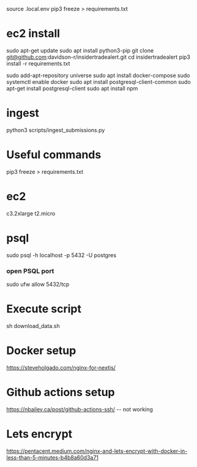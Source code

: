 
source .local.env
pip3 freeze > requirements.txt

# ec2 install


sudo apt-get update
sudo apt install python3-pip
git clone git@github.com:davidson-r/insidertradealert.git
cd insidertradealert
pip3 install -r requirements.txt

sudo add-apt-repository universe
sudo apt install docker-compose
sudo systemctl enable docker
sudo apt install postgresql-client-common
sudo apt-get install postgresql-client
sudo apt install npm


# ingest

python3 scripts/ingest_submissions.py

# Useful commands

pip3 freeze > requirements.txt


# ec2
c3.2xlarge
t2.micro


# psql
sudo psql -h localhost -p 5432 -U postgres

### open PSQL port
sudo ufw allow 5432/tcp


# Execute script
sh download_data.sh

# Docker setup
https://steveholgado.com/nginx-for-nextjs/


# Github actions setup
https://nbailey.ca/post/github-actions-ssh/
-- not working

# Lets encrypt
https://pentacent.medium.com/nginx-and-lets-encrypt-with-docker-in-less-than-5-minutes-b4b8a60d3a71

